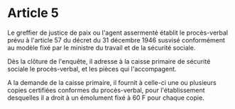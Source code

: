 # Article 5

Le greffier de justice de paix ou l'agent assermenté établit le procès-verbal prévu à l'article 57 du décret du 31 décembre 1946 susvisé conformément au modèle fixé par le ministre du travail et de la sécurité sociale.

Dès la clôture de l'enquête, il adresse à la caisse primaire de sécurité sociale le procès-verbal, et les pièces qui l'accompagent.

A la demande de la caisse primaire, il fournit à celle-ci une ou plusieurs copies certifiées conformes du procès-verbal, pour l'établissement desquelles il a droit à un émolument fixé à 60 F pour chaque copie.

